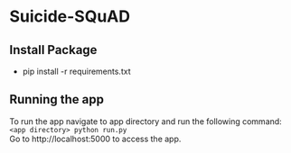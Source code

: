 # Suicide-SQuAD

## Install Package
- pip install -r requirements.txt

## Running the app
To run the app navigate to app directory and run the following command: <br>
`<app directory> python run.py`<br>
Go to http://localhost:5000 to access the app.
